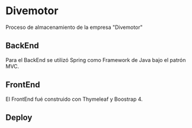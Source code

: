 # Divemotor
Proceso de almacenamiento de la empresa "Divemotor"

## BackEnd
Para el BackEnd se utilizó Spring como Framework de Java bajo el patrón MVC.


## FrontEnd
El FrontEnd fué construido con Thymeleaf y Boostrap 4.

## Deploy
